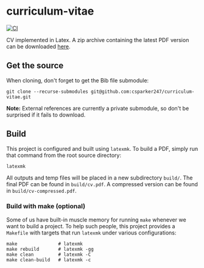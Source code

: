 # curriculum-vitae

[![CI](https://github.com/csparker247/curriculum-vitae/workflows/CI/badge.svg?branch=master)](https://github.com/csparker247/curriculum-vitae/actions)

CV implemented in Latex. A zip archive containing the latest PDF version can be downloaded [here](https://nightly.link/csparker247/curriculum-vitae/workflows/build-doc/master/PDF.zip).

## Get the source

When cloning, don't forget to get the Bib file submodule:

```shell
git clone --recurse-submodules git@github.com:csparker247/curriculum-vitae.git
```

**Note:** External references are currently a private submodule, so don't be surprised if it fails to download.

## Build

This project is configured and built using `latexmk`. To build a PDF, simply run
that command from the root source directory:

```shell
latexmk
```

All outputs and temp files will be placed in a new subdirectory `build/`. The
final PDF can be found in `build/cv.pdf`. A compressed version can be found in
`build/cv-compressed.pdf`.

### Build with make (optional)
Some of us have built-in muscle memory for running `make` whenever we want to
build a project. To help such people, this project provides a `Makefile` with
targets that run `latexmk` under various configurations:

```shell
make               # latexmk
make rebuild       # latexmk -gg
make clean         # latexmk -C
make clean-build   # latexmk -c
```
